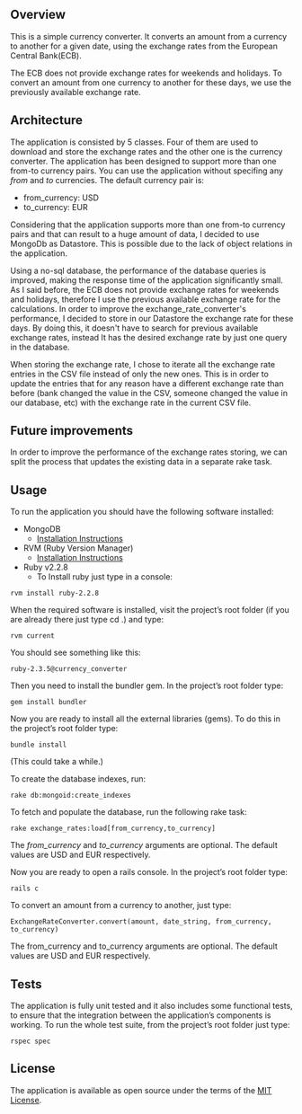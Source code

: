 ## Overview
This is a simple currency converter. It converts an amount from a currency to another for a given date, using the exchange rates from the European Central Bank(ECB).

The ECB does not provide exchange rates for weekends and holidays. To convert an amount from one currency to another for these days, we use the previously available exchange rate.


## Architecture
The application is consisted by 5 classes. Four of them are used to download and store the exchange rates and the other one is the currency converter.
The application has been designed to support more than one from-to currency pairs. You can use the application without specifing any *from* and *to* currencies. The default currency pair is:
* from_currency: USD
* to_currency: EUR 


Considering that the application supports more than one from-to currency pairs and that can result to a huge amount of data, I decided to use MongoDb as Datastore. This is possible due to the lack of object relations in the application. 

Using a no-sql database, the performance of the database queries is improved, making the response time of the application significantly small.
As I said before, the ECB does not provide exchange rates for weekends and holidays, therefore I use the previous available exchange rate for the calculations. 
In order to improve the exchange_rate_converter's performance, I decided to store in our Datastore the exchange rate for these days. 
By doing this, it doesn't have to search for previous available exchange rates, instead It has the desired exchange rate by just one query in the database.

When storing the exchange rate, I chose to iterate all the exchange rate entries in the CSV file instead of only the new ones. 
This is in order to update the entries that for any reason have a different exchange rate than before (bank changed the value in the CSV, someone changed the value in our database, etc) with the exchange rate in the current CSV file.

## Future improvements
In order to improve the performance of the exchange rates storing, we can split the process that updates the existing data in a separate rake task.   

## Usage
To run the application you should have the following software installed:
* MongoDB
  * [Installation Instructions](https://docs.mongodb.com/manual/installation/)
* RVM (Ruby Version Manager)
  * [Installation Instructions](https://rvm.io/rvm/install)
* Ruby v2.2.8
  * To Install ruby just type in a console:

```
rvm install ruby-2.2.8
```

When the required software is installed, visit the project’s root folder (if you are already there just type cd .) and type:

```
rvm current
```

You should see something like this:

```
ruby-2.3.5@currency_converter
```

Then you need to install the bundler gem. In the project’s root folder type:

```
gem install bundler
```

Now you are ready to install all the external libraries (gems). To do this in the project’s root folder type:

```
bundle install
```

(This could take a while.)

To create the database indexes, run:
```
rake db:mongoid:create_indexes
```

To fetch and populate the database, run the following rake task:
```
rake exchange_rates:load[from_currency,to_currency]
```
The *from_currency* and *to_currency* arguments are optional. The default values are USD and EUR respectively.

Now you are ready to open a rails console. In the project’s root folder type:

```
rails c
```

To convert an amount from a currency to another, just type:

```
ExchangeRateConverter.convert(amount, date_string, from_currency, to_currency)
```
The from_currency and to_currency arguments are optional. The default values are USD and EUR respectively.

## Tests
The application is fully unit tested and it also includes some functional tests, to ensure that the integration between the application’s components is working.
To run the whole test suite, from the project’s root folder just type:

```
rspec spec
```

## License
The application is available as open source under the terms of the [MIT License](http://opensource.org/licenses/MIT).
